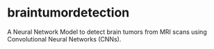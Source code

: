# braintumordetection
A Neural Network Model to detect brain tumors from MRI scans using Convolutional Neural Networks (CNNs).
